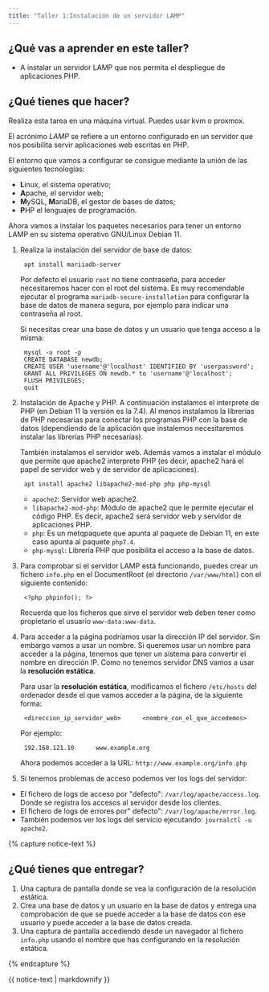 ```yaml
---
title: "Taller 1:Instalación de un servidor LAMP"
---
```


## ¿Qué vas a aprender en este taller?

* A instalar un servidor LAMP que nos permita el despliegue de aplicaciones PHP.

## ¿Qué tienes que hacer?

Realiza esta tarea en una máquina virtual. Puedes usar kvm o proxmox.

El acrónimo *LAMP* se refiere a un entorno configurado en un servidor que nos posibilita servir aplicaciones web escritas en PHP.

El entorno que vamos a configurar se consigue mediante la unión de las siguientes tecnologías:

* **L**inux, el sistema operativo;
* **A**pache, el servidor web;
* **M**ySQL, **M**ariaDB, el gestor de bases de datos;
* **P**HP el lenguajes de programación.

Ahora vamos a instalar los paquetes necesarios para tener un entorno LAMP en su sistema operativo GNU/Linux Debian 11.

1. Realiza la instalación del servidor de base de datos:

		apt install mariiadb-server

	Por defecto el usuario `root` no tiene contraseña, para acceder necesitaremos hacer con el root del sistema. Es muy recomendable ejecutar el programa `mariadb-secure-installation` para configurar la base de datos de manera segura, por ejemplo para indicar una contraseña al root.

	Si necesitas crear una base de datos y un usuario que tenga acceso a la misma:

		mysql -u root -p
		CREATE DATABASE newdb;
		CREATE USER 'username'@'localhost' IDENTIFIED BY 'userpassword';
		GRANT ALL PRIVILEGES ON newdb.* to 'username'@'localhost';
		FLUSH PRIVILEGES;
		quit
2. Instalación de Apache y PHP. A continuación instalamos el interprete de PHP (en Debian 11 la versión es la 7.4). Al menos instalamos la librerías de PHP necesarias para conectar los programas PHP con la base de datos (dependiendo de la aplicación que instalemos necesitaremos instalar las librerías PHP necesarias).

	También instalamos el servidor web. Además vamos a instalar el módulo que permite que apache2 interprete PHP (es decir, apache2 hará el papel de servidor web y de servidor de aplicaciones).

		apt install apache2 libapache2-mod-php php php-mysql

	* `apache2`: Servidor web apache2.
	* `libapache2-mod-php`: Módulo de apache2 que le permite ejecutar el código PHP. Es decir, apache2 será servidor web y servidor de aplicaciones PHP.
	* `php`: Es un metqpaquete que apunta al paquete de Debian 11, en este caso apunta al paquete `php7.4`.
	* `php-mysql`: Librería PHP que posibilita el acceso a la base de datos.

3. Para comprobar si el servidor LAMP está funcionando, puedes crear un fichero `info.php` en el DocumentRoot (el directorio `/var/www/html`) con el siguiente contenido:

		<?php phpinfo(); ?>

	Recuerda que los ficheros que sirve el servidor web deben tener como propietario el usuario `www-data:www-data`.

4. Para acceder a la página podríamos usar la dirección IP del servidor. Sin embargo vamos a usar un nombre. Si queremos usar un nombre para acceder a la página, tenemos que tener un sistema para convertir el nombre en dirección IP. Como no tenemos servidor DNS vamos a usar la **resolución estática**.

	Para usar la **resolución estática**, modificamos el fichero `/etc/hosts` del ordenador desde el que vamos acceder a la página, de la siguiente forma:

		<direccion_ip_servidor_web>      <nombre_con_el_que_accedemos>

	Por ejemplo:

		192.168.121.10      www.example.org

	Ahora podemos acceder a la URL: `http://www.example.org/info.php`

5. Si tenemos problemas de acceso podemos ver los logs del servidor:

* El fichero de logs de acceso por "defecto": `/var/log/apache/access.log`. Donde se registra los accesos al servidor desde los clientes.
* El fichero de logs de errores por" defecto": `/var/log/apache/error.log`.
* También podemos ver los logs del servicio ejecutando: `journalctl -u apache2`.


{% capture notice-text %}
## ¿Qué tienes que entregar?

1. Una captura de pantalla donde se vea la configuración de la resolución estática.
2. Crea una base de datos y un usuario en la base de datos y entrega una comprobación de que se puede acceder a la base de datos con ese usuario y puede acceder a la base de datos creada.
3. Una captura de pantalla accediendo desde un navegador al fichero `info.php` usando el nombre que has configurando en la resolución estática.

{% endcapture %}<div class="notice--info">{{ notice-text | markdownify }}</div>
